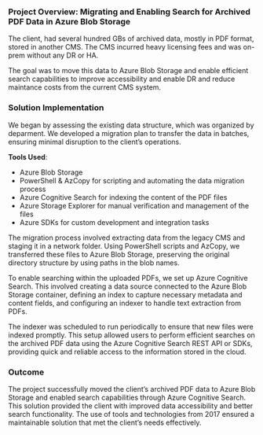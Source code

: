 
### Project Overview: Migrating and Enabling Search for Archived PDF Data in Azure Blob Storage

The client, had several hundred GBs of archived data, mostly in PDF format, stored in another CMS. The CMS incurred heavy licensing fees and was on-prem without any DR or HA.


The goal was to move this data to Azure Blob Storage and enable efficient search capabilities to improve accessibility and enable DR and reduce maintance costs from the current CMS system.

### Solution Implementation

We began by assessing the existing data structure, which was organized by deparment. We developed a migration plan to transfer the data in batches, ensuring minimal disruption to the client’s operations.

**Tools Used**:
- Azure Blob Storage
- PowerShell & AzCopy for scripting and automating the data migration process
- Azure Cognitive Search for indexing the content of the PDF files
- Azure Storage Explorer for manual verification and management of the files
- Azure SDKs for custom development and integration tasks

The migration process involved extracting data from the legacy CMS and staging it in a network folder. Using PowerShell scripts and AzCopy, we transferred these files to Azure Blob Storage, preserving the original directory structure by using paths in the blob names.

To enable searching within the uploaded PDFs, we set up Azure Cognitive Search. This involved creating a data source connected to the Azure Blob Storage container, defining an index to capture necessary metadata and content fields, and configuring an indexer to handle text extraction from PDFs.

The indexer was scheduled to run periodically to ensure that new files were indexed promptly. This setup allowed users to perform efficient searches on the archived PDF data using the Azure Cognitive Search REST API or SDKs, providing quick and reliable access to the information stored in the cloud.

### Outcome

The project successfully moved the client’s archived PDF data to Azure Blob Storage and enabled search capabilities through Azure Cognitive Search. This solution provided the client with improved data accessibility and better search functionality. The use of tools and technologies from 2017 ensured a maintainable solution that met the client’s needs effectively.